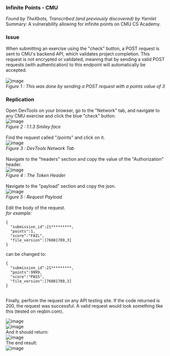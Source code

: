 ### Infinite Points - CMU
*Found by TheXbots, Transcribed (and previously discovered) by Yarnlet*<br>
Summary: A vulnerability allowing for infinite points on CMU CS Academy.<br>

### Issue
When submitting an exercise using the "check" button, a POST request is sent to CMU's backend API, which validates project completion. This request is not encrypted or validated, meaning that by sending a valid POST requests (with authentication) to this endpoint will automatically be accepted.<br>
<br>
![image](https://github.com/splitparty/academy.cs.cmu.edu/assets/135715609/7b9c46d9-d2b7-4b4e-a80a-513078ac1d22)<br>
*Figure 1 : This was done by sending a POST request with a points value of 3*<br>

### Replication
Open DevTools on your browser, go to the "Network" tab, and navigate to any CMU exercise and click the blue "check" button.<br>
![image](https://github.com/splitparty/academy.cs.cmu.edu/assets/135715609/5cf644a4-0fa7-4ebf-96aa-eb640ebd4878)<br>
*Figure 2 : 1.1.3 Smiley face*<br>
<br>
Find the request called "/points" and click on it.<br>
![image](https://github.com/splitparty/academy.cs.cmu.edu/assets/135715609/eb7a7ccb-956f-4d2b-9c2c-ac93c914d5c2)<br>
*Figure 3 : DevTools Network Tab*<br>
<br>
Navigate to the "headers" section and copy the value of the "Authorization" header.<br>
![image](https://github.com/splitparty/academy.cs.cmu.edu/assets/135715609/186eac47-deb8-4d10-9deb-cd09bf79a473)<br>
*Figure 4 : The Token Header*<br>
<br>
Navigate to the "payload" section and copy the json.<br>
![image](https://github.com/splitparty/academy.cs.cmu.edu/assets/135715609/ad9e287b-6af5-44fa-922c-e3eae011cc21)<br>
*Figure 5 : Request Payload*<br>
<br>
Edit the body of the request.<br>
*for example:*<br>
```
{
  "submission_id":21*********,
  "points":1,
  "score":"FAIL",
  "file_version":[76081789,3]
}
```
can be changed to: <br>
```
{
  "submission_id":21*********,
  "points":9999,
  "score":"PASS",
  "file_version":[76081789,3]
}
```
<br>
Finally, perform the request on any API testing site. If the code returned is 200, the request was successful. A valid request would look something like this (tested on reqbin.com).
<br>

![image](https://github.com/splitparty/academy.cs.cmu.edu/assets/135715609/5b279beb-7547-4549-83c1-19b9ac3e7e10)<br>
![image](https://github.com/splitparty/academy.cs.cmu.edu/assets/135715609/08074dcc-7744-44a7-85d4-14071bd8b0c1)<br>
And it should return:<br>
![image](https://github.com/splitparty/academy.cs.cmu.edu/assets/135715609/93fd4daf-83b4-4a45-80a2-facc5b991d71)<br>
The end result:<br>
![image](https://github.com/splitparty/academy.cs.cmu.edu/assets/135715609/c2b14ea7-3dce-408f-af26-ee1eb5a4723a)














